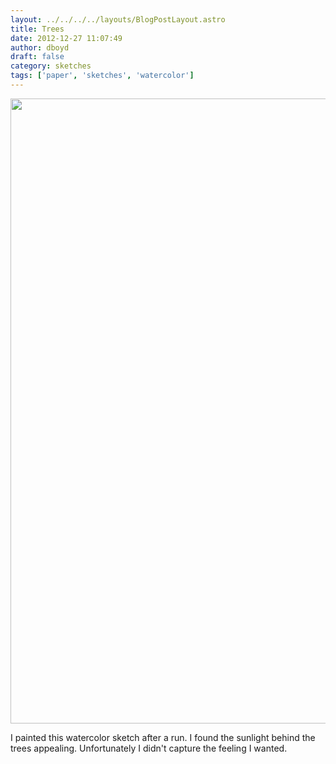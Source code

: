 ```yaml
---
layout: ../../../../layouts/BlogPostLayout.astro
title: Trees
date: 2012-12-27 11:07:49
author: dboyd
draft: false
category: sketches
tags: ['paper', 'sketches', 'watercolor']
---
```


<img
    srcset="https://img.danaboyd.com/images/2012/12/drivewaySunTrees001_720.avif 720w, https://img.danaboyd.com/images/2012/12/drivewaySunTrees001_480.avif 480w"
    sizes="(max-width: 720px) 100vw, (max-width: 480px) 100vw"
    src="https://img.danaboyd.com/images/2012/12/drivewaySunTrees001.jpg"
    alt=""
    style="width: auto; height: clamp(0px, 95vh, 1000px);"
/>

I painted this watercolor sketch after a run. I found the sunlight behind the trees appealing. Unfortunately I didn't capture the feeling I wanted.